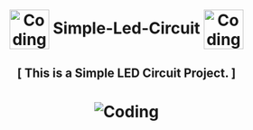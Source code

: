 <h1 align="center"><img align="center" alt="Coding" width="70" src="https://i.pinimg.com/originals/e3/dd/4c/e3dd4c500f016ed953209573c18d198e.gif"> Simple-Led-Circuit <img align="center" alt="Coding" width="70" src="https://i.pinimg.com/originals/e3/dd/4c/e3dd4c500f016ed953209573c18d198e.gif"></h1>

<h2 align="center">[ This is a Simple LED Circuit Project. ]</h2>

<h1 align="center"><img align="center" alt="Coding" src="https://i.pinimg.com/originals/0b/99/0c/0b990c094c6455f7348404ff58750c8f.png"></h1>

